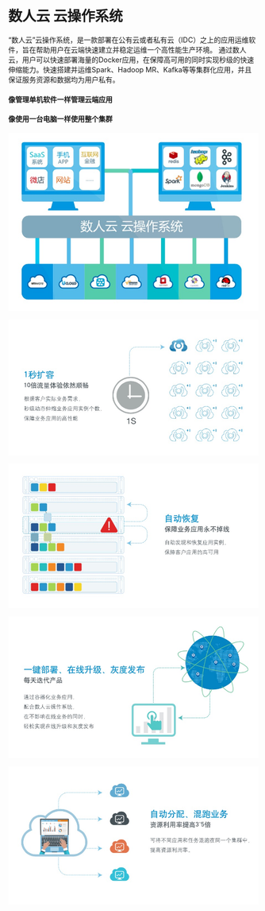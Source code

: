 # 数人云 云操作系统

“数人云”云操作系统，是一款部署在公有云或者私有云（IDC）之上的应用运维软件，旨在帮助用户在云端快速建立并稳定运维一个高性能生产环境。
通过数人云，用户可以快速部署海量的Docker应用，在保障高可用的同时实现秒级的快速伸缩能力。快速搭建并运维Spark、Hadoop MR、Kafka等等集群化应用，并且保证服务资源和数据均为用户私有。

#### 像管理单机软件一样管理云端应用
#### 像使用一台电脑一样使用整个集群

![](sry01.png)

![](sry02.png)

![](sry03.png)

![](sry04.png)

![](sry05.png)
